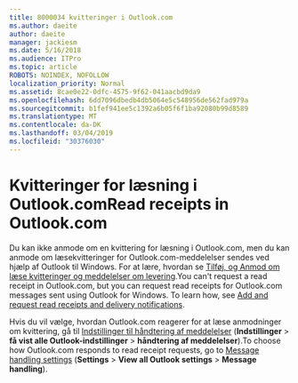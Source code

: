 ```yaml
---
title: 8000034 kvitteringer i Outlook.com
ms.author: daeite
author: daeite
manager: jackiesm
ms.date: 5/16/2018
ms.audience: ITPro
ms.topic: article
ROBOTS: NOINDEX, NOFOLLOW
localization_priority: Normal
ms.assetid: 8cae0e22-0dfc-4575-9f62-041aacbd9da9
ms.openlocfilehash: 6dd7096dbedb4db5064e5c548956de562fad979a
ms.sourcegitcommit: b1fef941ee5c1392a6b05f6f1ba92080b99d8589
ms.translationtype: MT
ms.contentlocale: da-DK
ms.lasthandoff: 03/04/2019
ms.locfileid: "30376030"
---
```

# <a name="read-receipts-in-outlookcom"></a><span data-ttu-id="dbfc1-102">Kvitteringer for læsning i Outlook.com</span><span class="sxs-lookup"><span data-stu-id="dbfc1-102">Read receipts in Outlook.com</span></span>

<span data-ttu-id="dbfc1-p101">Du kan ikke anmode om en kvittering for læsning i Outlook.com, men du kan anmode om læsekvitteringer for Outlook.com-meddelelser sendes ved hjælp af Outlook til Windows. For at lære, hvordan se [Tilføj, og Anmod om læse kvitteringer og meddelelser om levering](https://go.microsoft.com/fwlink/p/?linkid=874355).</span><span class="sxs-lookup"><span data-stu-id="dbfc1-p101">You can't request a read receipt in Outlook.com, but you can request read receipts for Outlook.com messages sent using Outlook for Windows. To learn how, see [Add and request read receipts and delivery notifications](https://go.microsoft.com/fwlink/p/?linkid=874355).</span></span>
  
<span data-ttu-id="dbfc1-105">Hvis du vil vælge, hvordan Outlook.com reagerer for at læse anmodninger om kvittering, gå til [Indstillinger til håndtering af meddelelser](https://go.microsoft.com/fwlink/?linkid=2080838) (**Indstillinger** > **få vist alle Outlook-indstillinger** > **håndtering af meddelelser**).</span><span class="sxs-lookup"><span data-stu-id="dbfc1-105">To choose how Outlook.com responds to read receipt requests, go to [Message handling settings](https://go.microsoft.com/fwlink/?linkid=2080838) (**Settings** > **View all Outlook settings** > **Message handling**).</span></span>